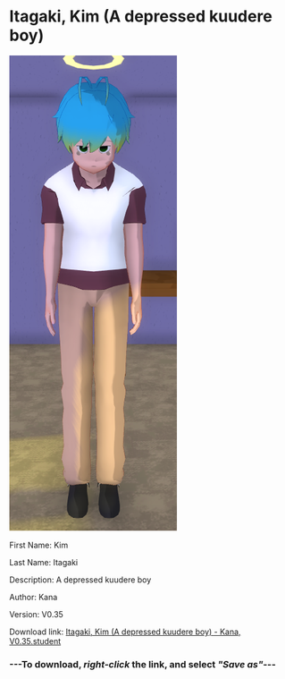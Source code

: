 # Itagaki, Kim (A depressed kuudere boy)

<img src = "https://raw.githubusercontent.com/Arbiter1223/Daigaku-Gurashi-Custom-Students/master/Students/Files/Itagaki%2C%20Kim%20(A%20depressed%20kuudere%20boy).png">

First Name: Kim

Last Name: Itagaki

Description: A depressed kuudere boy

Author: Kana

Version: V0.35

Download link: <a href="https://raw.githubusercontent.com/Arbiter1223/Daigaku-Gurashi-Custom-Students/master/Students/Files/Itagaki%2C%20Kim%20(A%20depressed%20kuudere%20boy)%20-%20Kana%2C%20V0.35.student">Itagaki, Kim (A depressed kuudere boy) - Kana, V0.35.student</a>

### ---**To download, _right-click_ the link, and select _"Save as"_**---
